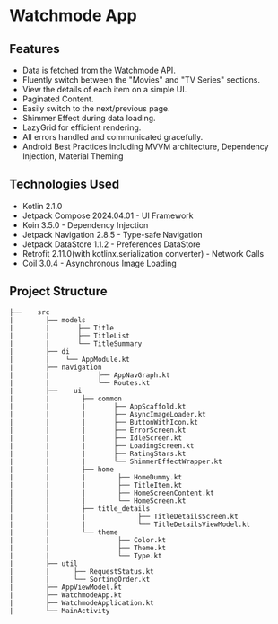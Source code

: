 
# Watchmode App

## Features
- Data is fetched from the Watchmode API.
- Fluently switch between the "Movies" and "TV Series" sections.
- View the details of each item on a simple UI.
- Paginated Content.
- Easily switch to the next/previous page.
- Shimmer Effect during data loading.
- LazyGrid for efficient rendering.
- All errors handled and communicated gracefully.
- Android Best Practices including MVVM architecture, Dependency Injection, Material Theming

## Technologies Used
- Kotlin 2.1.0
- Jetpack Compose 2024.04.01 - UI Framework
- Koin 3.5.0 - Dependency Injection
- Jetpack Navigation 2.8.5 - Type-safe Navigation
- Jetpack DataStore 1.1.2 - Preferences DataStore
- Retrofit 2.11.0(with kotlinx.serialization converter) - Network Calls
- Coil 3.0.4 - Asynchronous Image Loading

## Project Structure

```
├──    src
|        ├── models
|        |       ├── Title
|        |       ├── TitleList
|        |       └── TitleSummary
|        ├── di
|        |    └── AppModule.kt
|        ├── navigation
|        |            ├── AppNavGraph.kt
|        |            └── Routes.kt
|        ├──    ui
|        |        ├── common   
|        |        |       ├── AppScaffold.kt
|        |        |       ├── AsyncImageLoader.kt
|        |        |       ├── ButtonWithIcon.kt
|        |        |       ├── ErrorScreen.kt
|        |        |       ├── IdleScreen.kt
|        |        |       ├── LoadingScreen.kt
|        |        |       ├── RatingStars.kt
|        |        |       └── ShimmerEffectWrapper.kt
|        |        ├── home   
|        |        |        ├── HomeDummy.kt
|        |        |        ├── TitleItem.kt
|        |        |        ├── HomeScreenContent.kt
|        |        |        └── HomeScreen.kt
|        |        ├── title_details
|        |        |             ├── TitleDetailsScreen.kt
|        |        |             └── TitleDetailsViewModel.kt
|        |        └── theme
|        |                 ├── Color.kt
|        |                 ├── Theme.kt
|        |                 └── Type.kt
|        ├── util
|        |      ├── RequestStatus.kt 
|        |      └── SortingOrder.kt
|        ├── AppViewModel.kt
|        ├── WatchmodeApp.kt
|        ├── WatchmodeApplication.kt
|        └── MainActivity
```
